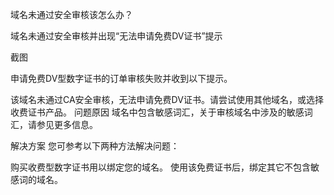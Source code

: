 域名未通过安全审核该怎么办？

域名未通过安全审核并出现“无法申请免费DV证书”提示

截图

申请免费DV型数字证书的订单审核失败并收到以下提示。

该域名未通过CA安全审核，无法申请免费DV证书。请尝试使用其他域名，或选择收费证书产品。
问题原因
域名中包含敏感词汇，关于审核域名中涉及的敏感词汇，请参见更多信息。

解决方案
您可参考以下两种方法解决问题：

购买收费型数字证书用以绑定您的域名。
使用该免费证书后，绑定其它不包含敏感词的域名。
